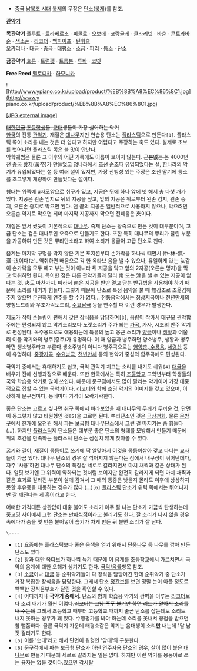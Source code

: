   * [중국](%EC%A4%91%EA%B5%AD.md) [남북조 시대](%EB%82%A8%EB%B6%81%EC%A1%B0%20%EC%8B%9C%EB%8C%80.md) [북제](%EB%B6%81%EC%A0%9C.md)의 무장은 [단소(북제)](%EB%8B%A8%EC%86%8C%28%EB%B6%81%EC%A0%9C%29.md)를 참조.  

**[관악기](%EA%B4%80%EC%95%85%EA%B8%B0.md)**

**목관악기**
[플루트](%ED%94%8C%EB%A3%A8%ED%8A%B8.md) ·
[트라베르소](%ED%8A%B8%EB%9D%BC%EB%B2%A0%EB%A5%B4%EC%86%8C.md) ·
[피콜로](%ED%94%BC%EC%BD%9C%EB%A1%9C.md) ·
[오보에](%EC%98%A4%EB%B3%B4%EC%97%90.md) ·
[코랑글레](%EC%BD%94%EB%9E%91%EA%B8%80%EB%A0%88.md) ·
[클라리넷](%ED%81%B4%EB%9D%BC%EB%A6%AC%EB%84%B7.md) ·
[바순](%EB%B0%94%EC%88%9C.md) ·
[콘트라바순](%EC%BD%98%ED%8A%B8%EB%9D%BC%EB%B0%94%EC%88%9C.md) ·
[색소폰](%EC%83%89%EC%86%8C%ED%8F%B0.md) ·
[리코더](%EB%A6%AC%EC%BD%94%EB%8D%94.md) ·
[백파이프](%EB%B0%B1%ED%8C%8C%EC%9D%B4%ED%94%84.md) · [틴휘슬](%ED%8B%B4%20%ED%9C%98%EC%8A%AC.md)  
[오카리나](%EC%98%A4%EC%B9%B4%EB%A6%AC%EB%82%98.md) ·
[대금](%EB%8C%80%EA%B8%88.md) · [중금](%EC%A4%91%EA%B8%88.md) ·
[태평소](%ED%83%9C%ED%8F%89%EC%86%8C.md) · [소금](%EC%86%8C%EA%B8%88.md) ·
[피리](%ED%94%BC%EB%A6%AC.md) · [퉁소](%ED%89%81%EC%86%8C.md) ·
[단소](%EB%8B%A8%EC%86%8C.md)

**금관악기**
[호른](%ED%98%B8%EB%A5%B8.md) · [트럼펫](%ED%8A%B8%EB%9F%BC%ED%8E%AB.md) ·
[트롬본](%ED%8A%B8%EB%A1%AC%EB%B3%B8.md) · [튜바](%ED%8A%9C%EB%B0%94.md) ·
[코넷](%EC%BD%94%EB%84%B7#s-3.md)

**Free Reed**
[멜로디카](%EB%A9%9C%EB%A1%9C%EB%94%94%EC%B9%B4.md) ·
[하모니카](%ED%95%98%EB%AA%A8%EB%8B%88%EC%B9%B4.md)

  

![http://www.ypiano.co.kr/upload/product/%EB%8B%A8%EC%86%8C1.jpg](http://www.y
piano.co.kr/upload/product/%EB%8B%A8%EC%86%8C1.jpg)

[[JPG external
image]](http://www.ypiano.co.kr/upload/product/%EB%8B%A8%EC%86%8C1.jpg)

  

<del>[대한민국](%EB%8C%80%ED%95%9C%EB%AF%BC%EA%B5%AD.md)
[초등학생](%EC%B4%88%EB%93%B1%ED%95%99%EC%83%9D.md)들,
[교대](%EA%B5%90%EB%8C%80.md)생들이 가장 싫어하는 악기</del>  
[한국](%ED%95%9C%EA%B5%AD.md)의 전통 [관악기](%EA%B4%80%EC%95%85%EA%B8%B0.md).
재질은 [대나무](%EB%8C%80%EB%82%98%EB%AC%B4.md)지만 연습용 단소는
[플라스틱](%ED%94%8C%EB%9D%BC%EC%8A%A4%ED%8B%B1.md)으로 만든다`[1]`. 플라스틱 쪽이 소리를 내는
것은 더 쉽다고 하지만 어렵다고 주장하는 축도 있다. 실제로 초보를 벗어나면 플라스틱 쪽은 불 맛이 안난다.  
악학궤범은 물론 그 이후의 어떤 기록에도 이름이 보이지 않는다. <del>근본없는 놈</del> 4000년 전
[중국](%EC%A4%91%EA%B5%AD.md) [황제](%ED%99%A9%EC%A0%9C.md)(黃帝)가 만들었고
[청](%EC%B2%AD.md)나라에서 [조선](%EC%A1%B0%EC%84%A0.md)
[순조](%EC%88%9C%EC%A1%B0.md)때 유입되었다는 설, [한](%ED%95%9C.md)나라의 악기가 유입되었다는 설
등 여러 설이 있지만, 가장 신빙성 있는 주장은 조선 말기에 퉁소를 조그맣게 개량하여 만들었다는 설이다.

  

형태는 위쪽에 u자모양으로 취구가 있고, 지공은 뒤에 하나 앞에 넷 해서 총 다섯 개가 있다. 지공은 왼손 엄지로 뒤의 지공을 짚고, 앞의
지공은 위로부터 왼손 검지, 왼손 중지, 오른손 중지로 막으면 된다. 맨 끝의 지공은 일반적으로 사용하지 않으나, 막으려면 오른손 약지로
막으면 되며 마지막 지공까지 막으면 전폐음은 夾이다.

  

재질은 앞서 썼듯이 기본적으로 [대나무](%EB%8C%80%EB%82%98%EB%AC%B4.md). 죽제 단소는 황죽으로 만든 것이
대부분이며, 고급 단소는 검은 대나무인 오죽으로 만들기도 한다. 또한 특히 대나무의 뿌리가 달린 부분을 가공하여 만든 것은 뿌리단소라고 하여
소리가 옹글어 고급 단소로 친다.

  

음계는 마지막 구멍을 막지 않은 기본 포지션부터 손가락을 하나씩 떼면서 仲-林-無-潢-汰이다`[2]`. 역취하면 배음으로 각 한 옥타브 음을
낼 수 있으나, 유일하게 㳲는 汰같이 손가락을 모두 떼고 부는 것이 아니라 뒤 지공을 막고 앞의 2지공(오른손 명지)을 막고 역취하면 된다.
특이한 점은 다른 관악기들과 달리 南 또는 湳을 낼 수 있는 지공이 없다는 것. 夾도 마찬가지. 따라서 南은 지공을 반만 열고 닫는 반규법을
사용해야 하기 때문에 소리를 내기가 힘들다. 그렇기 때문에 단소로 특정 음악을 불 때 無장조로 조옮김해주지 않으면 온전하게 연주를 할 수가
없다... 전통음악에서는 [정상지곡](%EC%A0%95%EC%83%81%EC%A7%80%EA%B3%A1.md)이나
[천년만세](%EC%B2%9C%EB%85%84%EB%A7%8C%EC%84%B8.md)의 양청도드리와 우조가락도드리,
[수요남극](%EC%88%98%EC%9A%94%EB%82%A8%EA%B7%B9.md) 등을 연주할 때 이런 경우가 발생한다.

  

제도가 작아 손놀림이 편해서 갖은 장식음을 담당하며`[3]`, 음량이 작아서 대규모 관악합주에는 편성되지 않고 악기소리보다 노랫소리가 주가
되는 [가곡](%EA%B0%80%EA%B3%A1.md), 가사, 시조의 반주 악기로 편성된다. 독주용으로도 애용되는데 특유의 높고 옹근
소리가 [양금](%EC%96%91%EA%B8%88.md)이나 [생황](%EC%83%9D%ED%99%A9.md)과 어울려 이들
악기와의 병주(중주)가 유명하다. 이 때 양금과 병주하면 양소병주, 생황과 병주하면 생소병주라고 부른다.<del>생소주병이 아니다</del>
병주곡으로는 [염양춘, 수룡음](%EC%9E%90%EC%A7%84%ED%95%9C%EC%9E%8E.md),
[세령산](%EC%84%B8%EB%A0%B9%EC%82%B0.md) 등이 유명하다.
[중광지곡](%EC%A4%91%EA%B4%91%EC%A7%80%EA%B3%A1.md),
[수요남극](%EC%B7%A8%ED%83%80.md),
[천년만세](%EC%B2%9C%EB%85%84%EB%A7%8C%EC%84%B8.md) 등의 현악기 중심의 합주곡에도 편성된다.

  

국악기 중에서는 휴대하기도 쉽고, 국악 관악기 치고는 소리를 내기도 쉬워`[4]` [대금](%EB%8C%80%EA%B8%88.md)을
배우기 전에 선행과정으로 배운다. 또한 한국에서는 특히
[초등학교](%EC%B4%88%EB%93%B1%ED%95%99%EA%B5%90.md) 고학년부터 학생들의 국악 학습용 악기로 많이
쓰인다. 때문에 문구점에서도 많이 팔리는 악기이며 가장 대중적으로 접할 수 있는 국악기이다. 리코더와 함께 초딩 악기의 이미지를 갖고
있으며, 이상하게 문구점마다, 동네마다 가격이 오락가락한다.

  

좋은 단소는 고르고 싶다면 취구 쪽에서 바라보았을 때 대나무의 두께가 두꺼운 것, 단면이 동그랗지 않고 타원형인 것`[5]`을 고르면 된다.
뿌리단소인 것은 [금상첨화](%EA%B8%88%EC%83%81%EC%B2%A8%ED%99%94.md). 물론
[문방구](%EB%AC%B8%EB%B0%A9%EA%B5%AC.md)에서 한개에 오천원 해서 파는 보급형 대나무단소에서 그런 걸 따지기는
좀 힘들다(…). 하지만 [플라스틱](%ED%94%8C%EB%9D%BC%EC%8A%A4%ED%8B%B1.md)제 단소들은 대부분 좋은
단소의 형태를 모방해서 만들기 때문에 위의 조건을 만족하는 플라스틱 단소는 심심치 않게 찾아볼 수 있다.

  

굵기와 길이, 재질이 [몽둥이](%EB%AA%BD%EB%91%A5%EC%9D%B4.md)로 쓰기에 딱 알맞아서 이것을 몽둥이삼아 갖고
다니는 [교사](%EA%B5%90%EC%82%AC.md)들이 가끔 있다. 대나무 단소의 경우 잘 꺾어지지 않는다는 점에서 내구성이
뛰어난데다, 자주 '사용'하면 대나무 단소의 특징상 세로로 갈라지면서 마치 채찍과 같은 상태가 된다. 얼핏 보기엔 그 위력이 약화되는 것처럼
보이지만 완전히 갈라지게 되면 마치 채찍과같은 효과로 갈라진 부분이 살에 감겨서 그 때의 통증은 낮을지 몰라도 이후에 상상하지 못할 후유증을
대동하는 경우가 많다.(...)`[6]` [플라스틱](%ED%94%8C%EB%9D%BC%EC%8A%A4%ED%8B%B1.md) 단소가
위력 쪽에서는 뛰어나지만 잘 깨진다는 게 흠이라고 한다.

  

어떠한 가격대든 상관없이 대충 불어도 소리가 아주 잘 나는 단소가 가끔씩 탄생하는데 중고딩 사이에서 그런 단소는
[만파식적](%EB%A7%8C%ED%8C%8C%EC%8B%9D%EC%A0%81.md)이라고 불리기도 한다. 잘 소리가 나지 않을 경우
속에다가 숨을 몇 번쯤 불어넣어 습기가 차게 만든 뒤 불면 소리가 잘 난다.  

`\----`

  * `[1]` 요즘에는 플라스틱보다 좋은 음색을 얻기 위해서 [단풍나무](%EB%8B%A8%ED%92%8D%EB%82%98%EB%AC%B4.md) 등 나무를 깎아 만든 단소도 있다
  * `[2]` 황과 태만 옥타브가 하나씩 높기 때문에 이 음계를 [초등학교](%EC%B4%88%EB%93%B1%ED%95%99%EA%B5%90.md)에서 가르치면서 국악의 음계에 대한 오해가 생기기도 한다. [국악/음률](%EA%B5%AD%EC%95%85/%EC%9D%8C%EB%A5%A0.md)항목 참조.
  * `[3]` [소금](%EC%86%8C%EA%B8%88.md)이나 [대금](%EB%8C%80%EA%B8%88.md) 등 순취악기들이 다 장식음 담당이긴 한데 순취악기 중 단소가 가장 복잡한 장식음을 담당한다. 그래서 단소 [정간보](%EC%A0%95%EA%B0%84%EB%B3%B4.md)를 보면 정말 눈이 아플 정도로 빽빽한 장식음부호가 달린 것을 확인할 수 있다.
  * `[4]` 어디까지나 **국악기 중에서**. 단소와 함께 학습용 악기의 쌍벽을 이루는 [리코더](%EB%A6%AC%EC%BD%94%EB%8D%94.md)보다 소리 내기가 훨씬 어렵다.<del>리코더는 그냥 푸푸 불기만 하면 리드가 알아서 소리를 내 주는데</del> 그래서 초등학교 때부터 고등학교 때까지 줄곧 단소를 잡는데도 소리도 내지 못하는 경우가 꽤 있다. 수행평가를 봐야 하는데 소리를 못내서 빵점을 받으면 참 뻘쭘하다. 물론 국악기 가운데 태평소같은 악기는 음대생이 소리**만** 내는데 1달 남짓 걸리기도 한다.
  * `[5]` 이를 '숫대'라고 해서 단면이 원형인 '암대'와 구분한다.
  * `[6]` 문구점에서 파는 보급형 단소가 아닌 연주자용 단소의 경우, 살이 많이 붙은 [대나무](%EB%8C%80%EB%82%98%EB%AC%B4.md)로 만들기 때문에 세로로 갈라지는 일은 없다. 하지만 이런 악기를 몽둥이로 쓰는 [용자](%EC%9A%A9%EC%9E%90.md)는 없을 것이다.있으면 [각시탈](%EA%B0%81%EC%8B%9C%ED%83%88.md)

